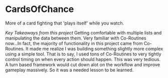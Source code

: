 # CardsOfChance
More of a card fighting that 'plays itself' while you watch.

*Key Takeaways from this project*
Getting comfortable with multiple lists and manipulating the data between them.
Very familiar with Co-Routines now...In fact, the majority of functionality in this project came from Co-Routines.
It made me realize I was building something slightly more complex using a simple tool. That is to say, I used tons of Co-Routines to very tightly control timing on when every action should happen.
This was very tedious. A turn based framework would cut down alot on the workflow and improve gameplay massively. So it was a needed lesson to be learned. 
